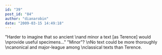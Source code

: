 ```yaml
---
id: "39"
post_id: "84"
author: "dianarobin"
date: "2009-03-15 14:49:18"
---
```

"Harder to imagine that so ancient \nand minor a text [as Terence] would\nprovide useful specimens..." "Minor"?\nNo text could be more thoroughly\ncanonical and major-league among\nclassical texts than Terence.
